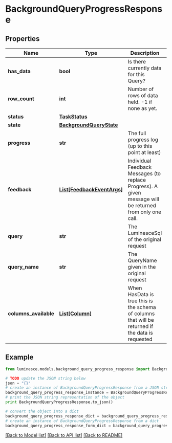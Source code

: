 # BackgroundQueryProgressResponse


## Properties
Name | Type | Description | Notes
------------ | ------------- | ------------- | -------------
**has_data** | **bool** | Is there currently data for this Query? | [optional] 
**row_count** | **int** | Number of rows of data held. -1 if none as yet. | [optional] 
**status** | [**TaskStatus**](TaskStatus.md) |  | [optional] 
**state** | [**BackgroundQueryState**](BackgroundQueryState.md) |  | [optional] 
**progress** | **str** | The full progress log (up to this point at least) | [optional] 
**feedback** | [**List[FeedbackEventArgs]**](FeedbackEventArgs.md) | Individual Feedback Messages (to replace Progress).  A given message will be returned from only one call. | [optional] 
**query** | **str** | The LuminesceSql of the original request | [optional] 
**query_name** | **str** | The QueryName given in the original request | [optional] 
**columns_available** | [**List[Column]**](Column.md) | When HasData is true this is the schema of columns that will be returned if the data is requested | [optional] 

## Example

```python
from luminesce.models.background_query_progress_response import BackgroundQueryProgressResponse

# TODO update the JSON string below
json = "{}"
# create an instance of BackgroundQueryProgressResponse from a JSON string
background_query_progress_response_instance = BackgroundQueryProgressResponse.from_json(json)
# print the JSON string representation of the object
print BackgroundQueryProgressResponse.to_json()

# convert the object into a dict
background_query_progress_response_dict = background_query_progress_response_instance.to_dict()
# create an instance of BackgroundQueryProgressResponse from a dict
background_query_progress_response_form_dict = background_query_progress_response.from_dict(background_query_progress_response_dict)
```
[[Back to Model list]](../README.md#documentation-for-models) [[Back to API list]](../README.md#documentation-for-api-endpoints) [[Back to README]](../README.md)


